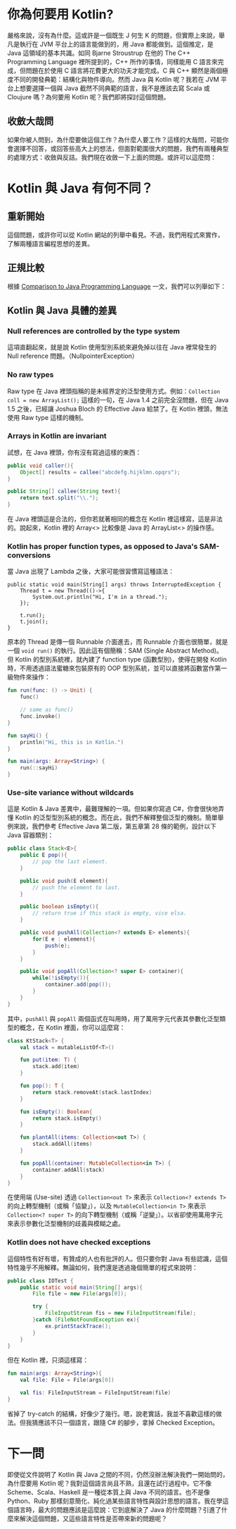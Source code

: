 # 你為何要用 Kotlin?

嚴格來說，沒有為什麼。這或許是一個既生 J 何生 K 的問題，但實際上來說，舉凡是執行在 JVM 平台上的語言能做到的，用 Java 都能做到。這個推定，是 Java 這領域的基本共識。如同 Bjarne Stroustrup 在他的 The C++ Programming Language 裡所提到的，C++ 所作的事情，同樣能用 C 語言來完成，但問題在於使用 C 語言將花費更大的功夫才能完成。C 與 C++ 顯然是兩個極度不同的開發典範：結構化與物件導向。然而 Java 與 Kotlin 呢？我若在 JVM 平台上想要選擇一個與 Java 截然不同典範的語言，我不是應該去寫 Scala 或 Cloujure 嗎？為何要用 Kotlin 呢？我們即將探討這個問題。

## 收斂大哉問

如果你被人問到，為什麼要做這個工作？為什麼人要工作？這樣的大哉問，可能你會選擇不回答，或回答些高大上的想法，但面對範圍很大的問題，我們有兩種典型的處理方式：收斂與反詰。我們現在收斂一下上面的問題。或許可以這麼問：

# Kotlin 與 Java 有何不同？

## 重新開始

這個問題，或許你可以從 Kotlin 網站的列舉中看見。不過，我們用程式來實作，了解兩種語言編程思想的差異。

## 正規比較

根據 [Comparison to Java Programming Language](https://kotlinlang.org/docs/reference/comparison-to-java.html) 一文，我們可以列舉如下：

## Kotlin 與 Java 具體的差異

### Null references are controlled by the type system

這項直翻起來，就是說 Kotlin 使用型別系統來避免掉以往在 Java 裡常發生的 Null reference 問題。（NullpointerException）

### No raw types

Raw type 在 Java 裡頭指稱的是未經界定的泛型使用方式。例如：```Collection coll = new ArrayList();``` 這樣的一句，在 Java 1.4 之前完全沒問題，但在 Java 1.5 之後，已經讓 Joshua Bloch 的 Effective Java 給禁了。在 Kotlin 裡頭，無法使用 Raw type 這樣的機制。

### Arrays in Kotlin are invariant

試想，在 Java 裡頭，你有沒有寫過這樣的東西：

```java
public void caller(){
    Object[] results = callee("abcdefg.hijklmn.opqrs");
}

public String[] callee(String text){
    return text.split("\\.");
}
```

在 Java 裡頭這是合法的，但你若就著相同的概念在 Kotlin 裡這樣寫，這是非法的。說起來，Kotlin 裡的 Array<> 比較像是 Java 的 ArrayList<> 的操作感。

### Kotlin has proper function types, as opposed to Java's SAM-conversions

當 Java 出現了 Lambda 之後，大家可能很習慣寫這種語法：

```javva
public static void main(String[] args) throws InterruptedException {
    Thread t = new Thread(()->{
        System.out.println("Hi, I'm in a thread.");
    });

    t.run();
    t.join();
}
```

原本的 Thread 是傳一個 Runnable 介面進去，而 Runnable 介面也很簡單，就是一個 ```void run()``` 的執行。因此這有個簡稱：SAM (Single Abstract Method)。但 Kotlin 的型別系統裡，就內建了 function type (函數型別)，使得在開發 Kotlin 時，不用透過語法蜜糖來包裝原有的 OOP 型別系統，並可以直接將函數當作第一級物件來操作：

```kotlin
fun run(func: () -> Unit) {
    func()

    // same as func()
    func.invoke()
}

fun sayHi() {
    println("Hi, this is in Kotlin.")
}

fun main(args: Array<String>) {
    run(::sayHi)
}
```

### Use-site variance without wildcards

這是 Kotlin & Java 差異中，最難理解的一項。但如果你寫過 C#，你會很快地弄懂 Kotlin 的泛型型別系統的概念。而在此，我們不解釋整個泛型的機制。簡單舉例來說，我們參考 Effective Java 第二版，第五章第 28 條的範例，設計以下 Java 容器類別：

```java
public class Stack<E>{
    public E pop(){
        // pop the last element.
    }

    public void push(E element){
        // push the element to last.
    }

    public boolean isEmpty(){
        // return true if this stack is empty, vice elsa.
    }

    public void pushAll(Collection<? extends E> elements){
        for(E e : elemenst){
            push(e);
        }
    }

    public void popAll(Collection<? super E> container){
        while(!isEmpty()){
            container.add(pop());
        }
    }
}
```

其中，```pushAll``` 與 ```popAll``` 兩個函式在叫用時，用了萬用字元代表其參數化泛型類型的概念，在 Kotlin 裡面，你可以這麼寫：

```kotlin
class KtStack<T> {
    val stack = mutableListOf<T>()

    fun put(item: T) {
        stack.add(item)
    }

    fun pop(): T {
        return stack.removeAt(stack.lastIndex)
    }

    fun isEmpty(): Boolean{
        return stack.isEmpty()
    }

    fun plantAll(items: Collection<out T>) {
        stack.addAll(items)
    }

    fun popAll(container: MutableCollection<in T>) {
        container.addAll(stack)
    }
}
```

在使用端 (Use-site) 透過 ```Collection<out T>``` 來表示 ```Collection<? extends T>``` 的向上轉型機制（或稱「協變」），以及 ```MutableCollection<in T>``` 來表示 ```Collection<? super T>``` 的向下轉型機制（或稱「逆變」）。以省卻使用萬用字元來表示參數化泛型機制的歧義與模糊之處。

### Kotlin does not have checked exceptions

這個特性有好有壞，有贊成的人也有批評的人。但只要你對 Java 有些認識，這個特性幾乎不用解釋。無論如何，我們還是透過幾個簡單的程式來說明：

```java
public class IOTest {
    public static void main(String[] args){
        File file = new File(args[0]);

        try {
            FileInputStream fis = new FileInputStream(file);
        }catch (FileNotFoundException ex){
            ex.printStackTrace();
        }
    }
}
```

但在 Kotlin 裡，只須這樣寫：

```kotlin
fun main(args: Array<String>){
    val file: File = File(args[0])

    val fis: FileInputStream = FileInputStream(file)
}
```

省掉了 try-catch 的結構，好像少了幾行。嗯，說老實話，我並不喜歡這樣的做法。但我猜應該不只一個語言，跟隨 C# 的腳步，拿掉 Checked Exception。

# 下一問

即使從文件說明了 Kotlin 與 Java 之間的不同，仍然沒辦法解決我們一開始問的，為什麼要用 Kotlin 呢？我對這個語言尚且不熟，且還在試行過程中。它不像 Scheme、Scala、Haskell 是一種從本質上與 Java 不同的語言。也不是像 Python、Ruby 那樣刻意簡化、純化過某些語言特性與設計思想的語言。我在學這個語言時，最大的問題應該是這麼說：它到底解決了 Java 的什麼問題？引進了什麼來解決這個問題，又這些語言特性是否帶來新的問題呢？